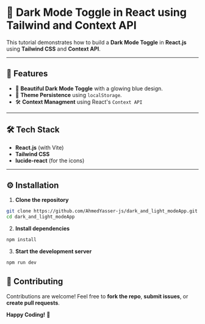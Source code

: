 # 🌙 Dark Mode Toggle in React using Tailwind and Context API

This tutorial demonstrates how to build a **Dark Mode Toggle** in **React.js** using **Tailwind CSS** and **Context API**.

---

## 🚀 **Features**

- 🎨 **Beautiful Dark Mode Toggle** with a glowing blue design.
- 🔄 **Theme Persistence** using `localStorage`.
- 🛠️ **Context Managment** using React's `Context API`

---

## 🛠️ **Tech Stack**

- **React.js** (with Vite)
- **Tailwind CSS**
- **lucide-react** (for the icons)

---

## ⚙️ **Installation**

1. **Clone the repository**

```bash
git clone https://github.com/AhmedYasser-js/dark_and_light_modeApp.git
cd dark_and_light_modeApp
```

2. **Install dependencies**

```bash
npm install
```

3. **Start the development server**

```bash
npm run dev
```

## 🤝 **Contributing**

Contributions are welcome! Feel free to **fork the repo**, **submit issues**, or **create pull requests**.

**Happy Coding!** 🚀
